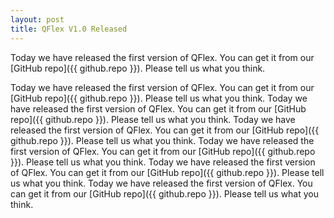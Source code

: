 ```yaml
---
layout: post
title: QFlex V1.0 Released
---
```


Today we have released the first version of QFlex. You can get it from our [GitHub repo]({{ github.repo }}).
Please tell us what you think.
<!--more-->

Today we have released the first version of QFlex. You can get it from our [GitHub repo]({{ github.repo }}).
Please tell us what you think.
Today we have released the first version of QFlex. You can get it from our [GitHub repo]({{ github.repo }}).
Please tell us what you think.
Today we have released the first version of QFlex. You can get it from our [GitHub repo]({{ github.repo }}).
Please tell us what you think.
Today we have released the first version of QFlex. You can get it from our [GitHub repo]({{ github.repo }}).
Please tell us what you think.
Today we have released the first version of QFlex. You can get it from our [GitHub repo]({{ github.repo }}).
Please tell us what you think.
Today we have released the first version of QFlex. You can get it from our [GitHub repo]({{ github.repo }}).
Please tell us what you think.
